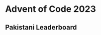 # Advent of Code 2023
## Pakistani Leaderboard
<!--- advent_readme_stars table --->

<!--- advent_readme_stars table --->
